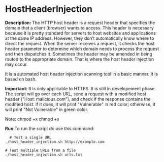 # HostHeaderInjection

**Description:**
The HTTP host header is a request header that specifies the domain that a client (browser) wants to access. This header is necessary because it is pretty standard for servers to host websites and applications at the same IP address. However, they don’t automatically know where to direct the request. 
When the server receives a request, it checks the host header parameter to determine which domain needs to process the request and then dispatches it. Sometimes the header may be amended in being routed to the appropriate domain. That is where the host header injection may occur.

It is a automated host header injection scanning tool in a basic manner. It is based on bash.

**Important:**
It is only applicable to HTTPS. It is still in developement phase.
The script will go over each URL, send a request with a modified host header ("Host: malicious.com"), and check if the response contains the modified host. If it does, it will print "Vulnerable" in red color; otherwise, it will print "Not Vulnerable" in green color.

Note:
chmod +x chmod +x

**Run**
To run the script do use this command:
```
  # Test a single URL
./host_header_injection.sh http://example.com

# Test multiple URLs from a file
./host_header_injection.sh urls.txt

```
